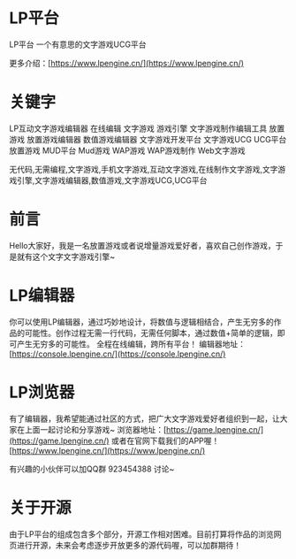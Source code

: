 # LP平台
LP平台 一个有意思的文字游戏UCG平台

更多介绍：[https://www.lpengine.cn/](https://www.lpengine.cn/)

# 关键字
LP互动文字游戏编辑器 在线编辑 文字游戏 游戏引擎 文字游戏制作编辑工具 放置游戏 放置游戏编辑器 数值游戏编辑器 文字游戏开发平台 文字游戏UCG UCG平台 放置游戏 MUD平台 Mud游戏 WAP游戏 WAP游戏制作 Web文字游戏

无代码,无需编程,文字游戏,手机文字游戏,互动文字游戏,在线制作文字游戏,文字游戏引擎,文字游戏编辑器,数值游戏,文字游戏UCG,UCG平台

# 前言
Hello大家好，我是一名放置游戏或者说增量游戏爱好者，喜欢自己创作游戏，于是就有这个文字文字游戏引擎~

# LP编辑器
你可以使用LP编辑器，通过巧妙地设计，将数值与逻辑相结合，产生无穷多的作品的可能性。创作过程无需一行代码，无需任何脚本，通过数值+简单的逻辑，即可产生无穷多的可能性。
全程在线编辑，跨所有平台！
编辑器地址：[https://console.lpengine.cn/](https://console.lpengine.cn/)

# LP浏览器
有了编辑器，我希望能通过社区的方式，把广大文字游戏爱好者组织到一起，让大家在上面一起讨论和分享游戏~
浏览器地址：[https://game.lpengine.cn/](https://game.lpengine.cn/)
或者在官网下载我们的APP喔！[https://www.lpengine.cn/](https://www.lpengine.cn/)

有兴趣的小伙伴可以加QQ群 923454388 讨论~

# 关于开源

由于LP平台的组成包含多个部分，开源工作相对困难。目前打算将作品的浏览网页进行开源，未来会考虑逐步开放更多的源代码喔，可以加群期待！

